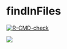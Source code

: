 # findInFiles

<!-- badges: start -->
[![R-CMD-check](https://github.com/stla/findInFiles/workflows/R-CMD-check/badge.svg)](https://github.com/stla/findInFiles/actions)
<!-- badges: end -->


![](https://raw.githubusercontent.com/stla/findInFiles/main/inst/screenshots/findInFiles.gif)
